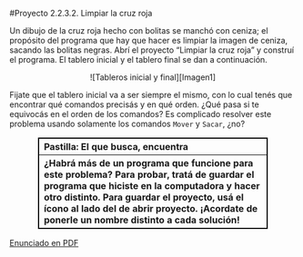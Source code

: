 #Proyecto 2.2.3.2. Limpiar la cruz roja

Un dibujo de la cruz roja hecho con bolitas se manchó con ceniza; el propósito del programa que hay que hacer es limpiar la imagen de ceniza, sacando las bolitas negras. Abrí el proyecto “Limpiar la cruz roja” y construí el programa. El tablero inicial y el tablero final se dan a continuación.

<center>
![Tableros inicial y final][Imagen1]
</center>

Fijate que el tablero inicial va a ser siempre el mismo, con lo cual tenés que encontrar qué comandos precisás y en qué orden. ¿Qué pasa si te equivocás en el orden de los comandos? Es complicado resolver este problema usando solamente los comandos `Mover` y `Sacar`, ¿no? 

<style>
table, th {
    border: 1px solid black;
    text-align: left;
}
</style>
<center>
<table style="width:80%">
  <tr><th>
    <b>Pastilla:</b> El que busca, encuentra 
  </th></tr>
  <tr><th>
¿Habrá más de un programa que funcione para este problema? Para probar, tratá de guardar el programa que hiciste en la computadora y hacer otro distinto. Para guardar el proyecto, usá el ícono al lado del de abrir proyecto. ¡Acordate de ponerle un nombre distinto a cada solución!
  </th></tr>
</table>
</center>

[Enunciado en PDF][PDF]

[Imagen1]: https://raw.githubusercontent.com/gobstones/proyectos-jr/master/Proyectos/Cap.2/2.2.3.2.Limpiar%20la%20cruz%20roja/Imagen1-small.png "Tableros inicial y final"

[PDF]: https://raw.githubusercontent.com/gobstones/proyectos-jr/master/Proyectos/Cap.2/2.2.3.2.Limpiar%20la%20cruz%20roja/description.pdf "Enunciado de 'Limpiar la cruz roja' en PDF"

